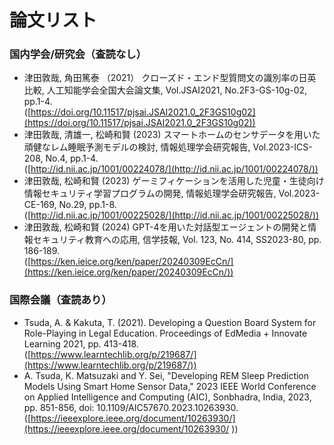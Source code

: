 # 論文リスト

### 国内学会/研究会（査読なし）
- 津田敦哉, 角田篤泰 （2021） クローズド・エンド型質問文の識別率の日英比較, 人工知能学会全国大会論文集, Vol.JSAI2021, No.2F3-GS-10g-02, pp.1-4.  
([https://doi.org/10.11517/pjsai.JSAI2021.0_2F3GS10g02](https://doi.org/10.11517/pjsai.JSAI2021.0_2F3GS10g02))    
- 津田敦哉, 清雄一, 松崎和賢 (2023) スマートホームのセンサデータを用いた頑健なレム睡眠予測モデルの検討, 情報処理学会研究報告, Vol.2023-ICS-208, No.4, pp.1-4.  
([http://id.nii.ac.jp/1001/00224078/](http://id.nii.ac.jp/1001/00224078/))
- 津田敦哉, 松崎和賢 (2023) ゲーミフィケーションを活用した児童・生徒向け情報セキュリティ学習プログラムの開発, 情報処理学会研究報告, Vol.2023-CE-169, No.29, pp.1-8.  
([http://id.nii.ac.jp/1001/00225028/](http://id.nii.ac.jp/1001/00225028/))
- 津田敦哉, 松崎和賢 (2024) GPT-4を用いた対話型エージェントの開発と情報セキュリティ教育への応用, 信学技報, Vol. 123, No. 414, SS2023-80, pp. 186-189.   
([https://ken.ieice.org/ken/paper/20240309EcCn/](https://ken.ieice.org/ken/paper/20240309EcCn/))

### 国際会議（査読あり）
- Tsuda, A. & Kakuta, T. (2021). Developing a Question Board System for Role-Playing in Legal Education. Proceedings of EdMedia + Innovate Learning 2021, pp. 413-418.  
([https://www.learntechlib.org/p/219687/](https://www.learntechlib.org/p/219687/))
- A. Tsuda, K. Matsuzaki and Y. Sei, "Developing REM Sleep Prediction Models Using Smart Home Sensor Data," 2023 IEEE World Conference on Applied Intelligence and Computing (AIC), Sonbhadra, India, 2023, pp. 851-856, doi: 10.1109/AIC57670.2023.10263930.  
  ([https://ieeexplore.ieee.org/document/10263930/](https://ieeexplore.ieee.org/document/10263930/ ))



